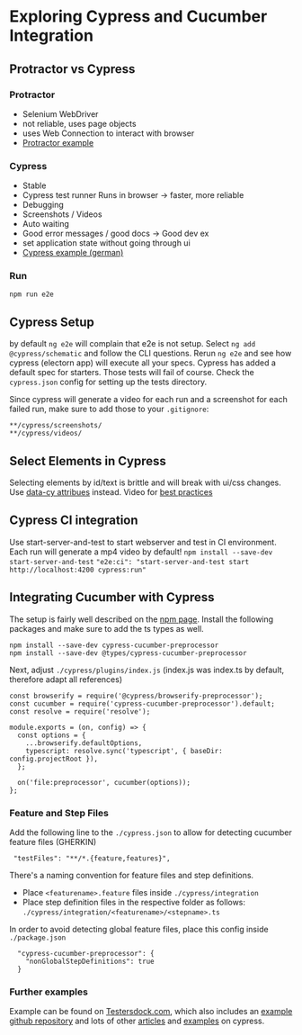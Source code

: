 # Exploring Cypress and Cucumber Integration
## Protractor vs Cypress
### Protractor
- Selenium WebDriver
- not reliable, uses page objects
- uses Web Connection to interact with browser
- [Protractor example](https://codeburst.io/bdd-with-angular-and-cucumberjs-8cb4c33c2dff)
### Cypress
- Stable
- Cypress test runner Runs in browser -> faster, more reliable
- Debugging
- Screenshots / Videos
- Auto waiting
- Good error messages / good docs -> Good dev ex
- set application state without going through ui
- [Cypress example (german)](https://angular.de/artikel/angular-cypress-typescript-e2e-testing/)

### Run
```
npm run e2e
```
## Cypress Setup
by default `ng e2e` will complain that e2e is not setup.
Select `ng add @cypress/schematic` and follow the CLI questions.
Rerun `ng e2e` and see how cypress (electorn app) will execute all your specs.
Cypress has added a default spec for starters. Those tests will fail of course.
Check the `cypress.json` config for setting up the tests directory.

Since cypress will generate a video for each run and a screenshot for each failed run, make sure to add those to your `.gitignore`:
```
**/cypress/screenshots/
**/cypress/videos/
```

## Select Elements in Cypress
Selecting elements by id/text is brittle and will break with ui/css changes.
Use [data-cy attribues](https://docs.cypress.io/guides/references/best-practices#Selecting-Elements) instead.
Video for [best practices](https://www.youtube.com/watch?v=5XQOK0v_YRE
)
## Cypress CI integration
Use start-server-and-test to start webserver and test in CI environment.
Each run will generate a mp4 video by default!
`npm install --save-dev start-server-and-test`
`"e2e:ci": "start-server-and-test start http://localhost:4200 cypress:run"`

## Integrating Cucumber with Cypress
The setup is fairly well described on the [npm page](https://www.npmjs.com/package/cypress-cucumber-preprocessor#typeScript-support).
Install the following packages and make sure to add the ts types as well.
```
npm install --save-dev cypress-cucumber-preprocessor
npm install --save-dev @types/cypress-cucumber-preprocessor
```
Next, adjust `./cypress/plugins/index.js` (index.js was index.ts by default, therefore adapt all references)
```
const browserify = require('@cypress/browserify-preprocessor');
const cucumber = require('cypress-cucumber-preprocessor').default;
const resolve = require('resolve');

module.exports = (on, config) => {
  const options = {
    ...browserify.defaultOptions,
    typescript: resolve.sync('typescript', { baseDir: config.projectRoot }),
  };

  on('file:preprocessor', cucumber(options));
};
```

### Feature and Step Files
Add the following line to the `./cypress.json` to allow for detecting cucumber feature files (GHERKIN)
``` 
 "testFiles": "**/*.{feature,features}",
```

There's a naming convention for feature files and step definitions.
- Place `<featurename>.feature` files inside `./cypress/integration`
- Place step definition files in the respective folder as follows: `./cypress/integration/<featurename>/<stepname>.ts`


In order to avoid detecting global feature files, place this config inside `./package.json`
```
  "cypress-cucumber-preprocessor": {
    "nonGlobalStepDefinitions": true
  }
```
### Further examples
Example can be found on [Testersdock.com](https://testersdock.com/cypress-cucumber-bdd/), which also includes an [example github repository](https://github.com/alapanme/Cypress-Automation) and lots of other [articles](https://testersdock.com/cypress-tutorial/) and [examples](https://github.com/alapanme/Cypress-Automation) on cypress.